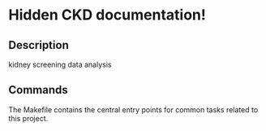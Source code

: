# Hidden CKD documentation!

## Description

kidney screening data analysis

## Commands

The Makefile contains the central entry points for common tasks related to this project.


